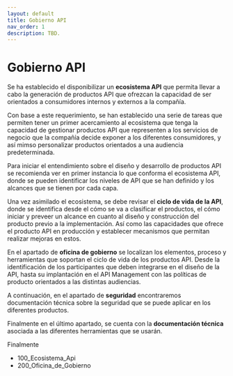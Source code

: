 ```yaml
---
layout: default
title: Gobierno API
nav_order: 1
description: TBD.
---
```

# Gobierno API

Se ha establecido el disponibilizar un **ecosistema API** que permita llevar a cabo la generación de productos API que ofrezcan la capacidad de ser orientados a consumidores internos y externos a la compañía. 

Con base a este requerimiento, se han establecido una serie de tareas que permiten tener un primer acercamiento al ecosistema que tenga la capacidad de gestionar productos API que representen a los servicios de negocio que la compañía decide exponer a los diferentes consumidores, y así mimso personalizar productos orientados a una audiencia predeterminada.

Para iniciar el entendimiento sobre el diseño y desarrollo de productos API se recomienda ver en primer instancia lo que conforma el ecosistema API, donde se pueden identificar los niveles de API que se han definido y los alcances que se tienen por cada capa.

Una vez asimilado el ecosistema, se debe revisar el **ciclo de vida de la API**, donde se identifica desde el cómo se va a clasificar el productos, el cómo iniciar y preveer un alcance en cuanto al diseño y construcción del producto previo a la implementación. Así como las capacidades que ofrece el producto API en producción y establecer mecanismos que permitan realizar mejoras en estos.

En el apartado de **oficina de gobierno** se localizan los elementos, proceso y herramientas que soportan el ciclo de vida de los productos API. Desde la identificación de los participantes que deben integrarse en el diseño de la API, hasta su implantación en el API Management con las políticas de producto orientados a las distintas audiencias.

A continuación, en el apartado de **seguridad** encontraremos documentación técnica sobre la seguridad que se puede aplicar en los diferentes productos.

Finalmente en el último apartado, se cuenta con la **documentación técnica** asociada a las diferentes herramientas que se usarán.

Finalmente
- 100_Ecosistema_Api 
- 200_Oficina_de_Gobierno

